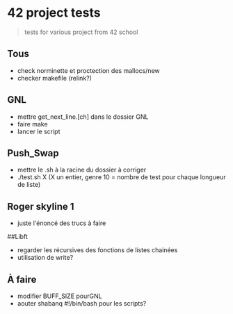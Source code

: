 # 42 project tests

> tests for various project from 42 school

## Tous

- check norminette et proctection des mallocs/new
- checker makefile (relink?)

## GNL

- mettre get_next_line.[ch] dans le dossier GNL
- faire make
- lancer le script

## Push_Swap

- mettre le .sh à la racine du dossier à corriger
- ./test.sh X (X un entier, genre 10 = nombre de test pour chaque longueur de liste) 

## Roger skyline 1

- juste l'énoncé des trucs à faire

##Libft

- regarder les récursives des fonctions de listes chainées
- utilisation de write?

## À faire

- modifier BUFF_SIZE pourGNL
- aouter shabanq #!/bin/bash pour les scripts?
